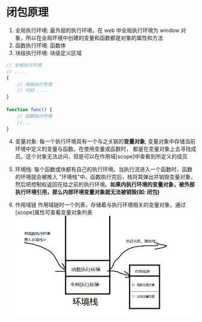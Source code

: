 # 闭包原理

1. 全局执行环境: 最外层的执行环境，在 web 中全局执行环境为 window 对象，所以在全局环境中创建的变量和函数都是对象的属性和方法
2. 函数执行环境: 函数体
3. 块级执行环境: 块级定义区域

```js
// 全局执行环境
// .....
{
    // 块级执行环境
    // 代码 ....
}

function func() {
    // 函数执行环境
    //...
}
```

4. 变量对象: 每一个执行环境具有一个与之关联的**变量对象**, 变量对象中存储当前环境中定义的变量与函数。在使用变量或函数时，
   都是在变量对象上去寻找成员。这个对象无法访问，但是可以在作用域[scope]中查看到所定义的成员

5. 环境栈: 每个函数或块都有自己的执行环境。当执行流进入一个函数时，函数的环境就会被推入 "环境栈"中。函数执行完后，栈将其弹出并销毁变量对象，然后把控制权返回在给之前的执行环境。**如果内执行环境的变量对象，被外部执行环境引用，那么内部环境变量对象就无法被销毁(如: 闭包)**

6. 作用域链
   作用域链时一个列表，存储着与执行环境相关的变量对象，通过[scope]属性可查看变量对象列表
   ![avatar](../image/scope.png)
